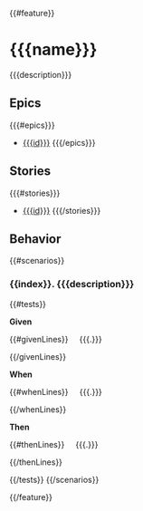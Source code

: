 {{#feature}}
# {{{name}}}

{{{description}}}

## Epics

{{{#epics}}}
- [{{{id}}}]({{{href}}})
{{{/epics}}}

## Stories

{{{#stories}}}
- [{{{id}}}]({{{href}}})
{{{/stories}}}

## Behavior

{{#scenarios}}

### {{index}}. {{{description}}}

{{#tests}}

**Given**

{{#givenLines}}
&nbsp;&nbsp;&nbsp;&nbsp;{{{.}}}

{{/givenLines}}

**When**

{{#whenLines}}
&nbsp;&nbsp;&nbsp;&nbsp;{{{.}}}

{{/whenLines}}

**Then**

{{#thenLines}}
&nbsp;&nbsp;&nbsp;&nbsp;{{{.}}}

{{/thenLines}}

{{/tests}}
{{/scenarios}}

{{/feature}}
